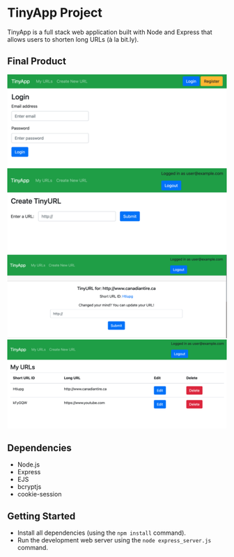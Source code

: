 # TinyApp Project

TinyApp is a full stack web application built with Node and Express that allows users to shorten long URLs (à la bit.ly).

## Final Product

!["Login"](https://github.com/keniabalestra/tinyapp/blob/main/docs/login.png?raw=true)
!["Create New URL"](https://github.com/keniabalestra/tinyapp/blob/main/docs/new_url.png?raw=true)
!["Update the URL"](https://github.com/keniabalestra/tinyapp/blob/main/docs/update_url.png?raw=true)
!["URL List"](https://github.com/keniabalestra/tinyapp/blob/main/docs/user_urls.png?raw=true)

## Dependencies

- Node.js
- Express
- EJS
- bcryptjs
- cookie-session

## Getting Started

- Install all dependencies (using the `npm install` command).
- Run the development web server using the `node express_server.js` command.